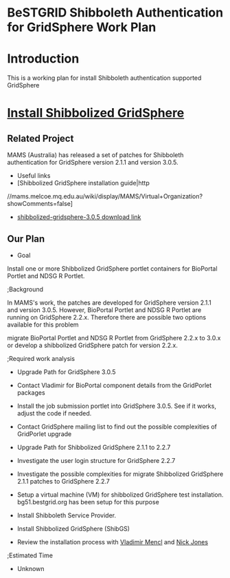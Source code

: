 # BeSTGRID Shibboleth Authentication for GridSphere Work Plan

# Introduction

This is a working plan for install Shibboleth authentication supported GridSphere

# [Install Shibbolized GridSphere](http://support.csi.ac.nz:8080/browse/BG-136)

## Related Project

MAMS (Australia) has released a set of patches for Shibboleth authentication for GridSphere version 2.1.1 and version 3.0.5.

- Useful links
- [Shibbolized GridSphere installation guide|http

//mams.melcoe.mq.edu.au/wiki/display/MAMS/Virtual+Organization?showComments=false]
- [shibbolized-gridsphere-3.0.5 download link](http://www.federation.org.au/software/shibbolized-gridsphere-3.0.5.zip)

## Our Plan

- Goal

Install one or more Shibbolized GridSphere portlet containers for BioPortal Portlet and NDSG R Portlet.

;Background

In MAMS's work, the patches are developed for GridSphere version 2.1.1 and version 3.0.5. However, BioPortal Portlet and NDSG R Portlet are running on GridSphere 2.2.x. Therefore there are possible two options available for this problem

migrate BioPortal Portlet and NDSG R Portlet from GridSphere 2.2.x to 3.0.x or develop a shibbolized GridSphere patch for version 2.2.x.

;Required work analysis

- Upgrade Path for GridSphere 3.0.5
	
- Contact Vladimir for BioPortal component details from the GridPorlet packages
		
- Install the job submission portlet into GridSphere 3.0.5.  See if it works, adjust the code if needed.
- Contact GridSphere mailing list to find out the possible complexities of GridPorlet upgrade

- Upgrade Path for Shibbolized GridSphere 2.1.1 to 2.2.7
	
- Investigate the user login structure for GridSphere 2.2.7
- Investigate the possible complexities for migrate Shibbolized GridSphere 2.1.1 patches to GridSphere 2.2.7

- Setup a virtual machine (VM) for shibbolized GridSphere test installation. bg51.bestgrid.org has been setup for this purpose
- Install Shibboleth Service Provider.
- Install Shibbolized GridSphere (ShibGS)
- Review the installation process with [Vladimir Mencl](https://reannz.atlassian.net/wiki/404?key%3Dbestgrid.org%3Bsearch%3Fq%3DUser__Vladimir) and [Nick Jones](https://reannz.atlassian.net/wiki/404?key%3Dbestgrid.org%3Bsearch%3Fq%3DUser__Nickdjones)

;Estimated Time

- Unknown
